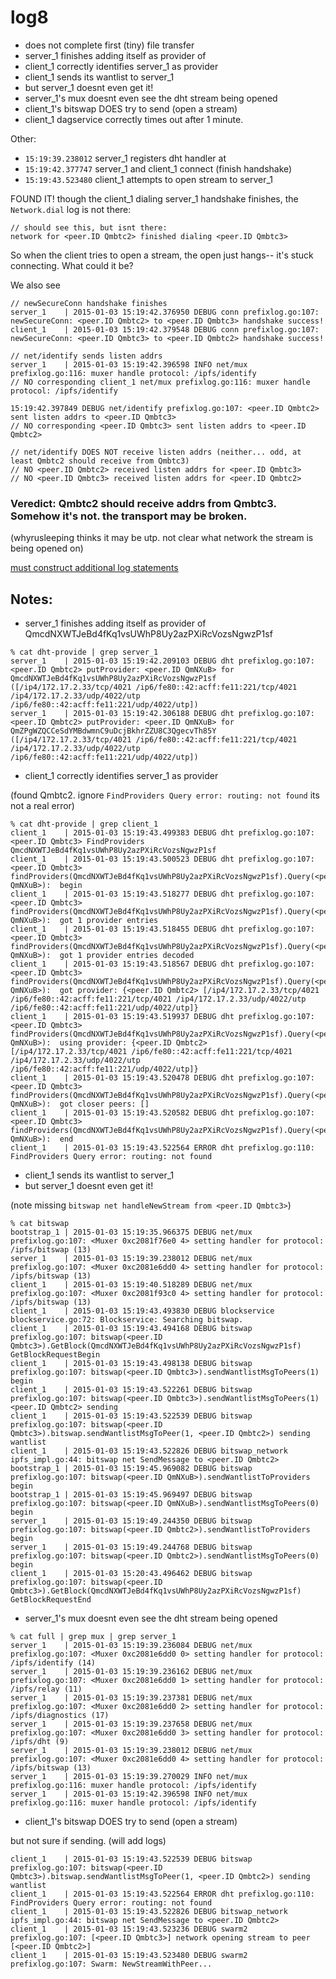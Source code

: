 # log8

- does not complete first (tiny) file transfer
- server_1 finishes adding itself as provider of
- client_1 correctly identifies server_1 as provider
- client_1 sends its wantlist to server_1
- but server_1 doesnt even get it!
- server_1's mux doesnt even see the dht stream being opened
- client_1's bitswap DOES try to send (open a stream)
- client_1 dagservice correctly times out after 1 minute.

Other:

- `15:19:39.238012` server_1 registers dht handler at
- `15:19:42.377747` server_1 and client_1 connect (finish handshake)
- `15:19:43.523480` client_1 attempts to open stream to server_1

FOUND IT! though the client_1 dialing server_1 handshake finishes, the `Network.dial` log is not there:


```
// should see this, but isnt there:
network for <peer.ID Qmbtc2> finished dialing <peer.ID Qmbtc3>
```

So when the client tries to open a stream, the open just hangs-- it's stuck connecting. What could it be?

We also see
```
// newSecureConn handshake finishes
server_1    | 2015-01-03 15:19:42.376950 DEBUG conn prefixlog.go:107: newSecureConn: <peer.ID Qmbtc2> to <peer.ID Qmbtc3> handshake success!
client_1    | 2015-01-03 15:19:42.379548 DEBUG conn prefixlog.go:107: newSecureConn: <peer.ID Qmbtc3> to <peer.ID Qmbtc2> handshake success!

// net/identify sends listen addrs
server_1    | 2015-01-03 15:19:42.396598 INFO net/mux prefixlog.go:116: muxer handle protocol: /ipfs/identify
// NO corresponding client_1 net/mux prefixlog.go:116: muxer handle protocol: /ipfs/identify

15:19:42.397849 DEBUG net/identify prefixlog.go:107: <peer.ID Qmbtc2> sent listen addrs to <peer.ID Qmbtc3>
// NO corresponding <peer.ID Qmbtc3> sent listen addrs to <peer.ID Qmbtc2>

// net/identify DOES NOT receive listen addrs (neither... odd, at least Qmbtc2 should receive from Qmbtc3)
// NO <peer.ID Qmbtc2> received listen addrs for <peer.ID Qmbtc3>
// NO <peer.ID Qmbtc3> received listen addrs for <peer.ID Qmbtc2>
```

### Veredict: Qmbtc2 should receive addrs from Qmbtc3. Somehow it's not. the transport may be broken.
(whyrusleeping thinks it may be utp. not clear what network the stream is being opened on)

[must construct additional log statements](https://www.youtube.com/watch?v=C5e6eG6bXAQ)


## Notes:

- server_1 finishes adding itself as provider of QmcdNXWTJeBd4fKq1vsUWhP8Uy2azPXiRcVozsNgwzP1sf

```
% cat dht-provide | grep server_1
server_1    | 2015-01-03 15:19:42.209103 DEBUG dht prefixlog.go:107: <peer.ID Qmbtc2> putProvider: <peer.ID QmNXuB> for QmcdNXWTJeBd4fKq1vsUWhP8Uy2azPXiRcVozsNgwzP1sf ([/ip4/172.17.2.33/tcp/4021 /ip6/fe80::42:acff:fe11:221/tcp/4021 /ip4/172.17.2.33/udp/4022/utp /ip6/fe80::42:acff:fe11:221/udp/4022/utp])
server_1    | 2015-01-03 15:19:42.306188 DEBUG dht prefixlog.go:107: <peer.ID Qmbtc2> putProvider: <peer.ID QmNXuB> for QmZPgWZQCCeSdYMBdwmnC9uDcjBkhrZZU8C3QgecvTh85Y ([/ip4/172.17.2.33/tcp/4021 /ip6/fe80::42:acff:fe11:221/tcp/4021 /ip4/172.17.2.33/udp/4022/utp /ip6/fe80::42:acff:fe11:221/udp/4022/utp])
```

- client_1 correctly identifies server_1 as provider

(found Qmbtc2. ignore `FindProviders Query error: routing: not found` its not a real error)

```
% cat dht-provide | grep client_1
client_1    | 2015-01-03 15:19:43.499383 DEBUG dht prefixlog.go:107: <peer.ID Qmbtc3> FindProviders QmcdNXWTJeBd4fKq1vsUWhP8Uy2azPXiRcVozsNgwzP1sf
client_1    | 2015-01-03 15:19:43.500523 DEBUG dht prefixlog.go:107: <peer.ID Qmbtc3> findProviders(QmcdNXWTJeBd4fKq1vsUWhP8Uy2azPXiRcVozsNgwzP1sf).Query(<peer.ID QmNXuB>):  begin
client_1    | 2015-01-03 15:19:43.518277 DEBUG dht prefixlog.go:107: <peer.ID Qmbtc3> findProviders(QmcdNXWTJeBd4fKq1vsUWhP8Uy2azPXiRcVozsNgwzP1sf).Query(<peer.ID QmNXuB>):  got 1 provider entries
client_1    | 2015-01-03 15:19:43.518455 DEBUG dht prefixlog.go:107: <peer.ID Qmbtc3> findProviders(QmcdNXWTJeBd4fKq1vsUWhP8Uy2azPXiRcVozsNgwzP1sf).Query(<peer.ID QmNXuB>):  got 1 provider entries decoded
client_1    | 2015-01-03 15:19:43.518567 DEBUG dht prefixlog.go:107: <peer.ID Qmbtc3> findProviders(QmcdNXWTJeBd4fKq1vsUWhP8Uy2azPXiRcVozsNgwzP1sf).Query(<peer.ID QmNXuB>):  got provider: {<peer.ID Qmbtc2> [/ip4/172.17.2.33/tcp/4021 /ip6/fe80::42:acff:fe11:221/tcp/4021 /ip4/172.17.2.33/udp/4022/utp /ip6/fe80::42:acff:fe11:221/udp/4022/utp]}
client_1    | 2015-01-03 15:19:43.519937 DEBUG dht prefixlog.go:107: <peer.ID Qmbtc3> findProviders(QmcdNXWTJeBd4fKq1vsUWhP8Uy2azPXiRcVozsNgwzP1sf).Query(<peer.ID QmNXuB>):  using provider: {<peer.ID Qmbtc2> [/ip4/172.17.2.33/tcp/4021 /ip6/fe80::42:acff:fe11:221/tcp/4021 /ip4/172.17.2.33/udp/4022/utp /ip6/fe80::42:acff:fe11:221/udp/4022/utp]}
client_1    | 2015-01-03 15:19:43.520478 DEBUG dht prefixlog.go:107: <peer.ID Qmbtc3> findProviders(QmcdNXWTJeBd4fKq1vsUWhP8Uy2azPXiRcVozsNgwzP1sf).Query(<peer.ID QmNXuB>):  got closer peers: []
client_1    | 2015-01-03 15:19:43.520582 DEBUG dht prefixlog.go:107: <peer.ID Qmbtc3> findProviders(QmcdNXWTJeBd4fKq1vsUWhP8Uy2azPXiRcVozsNgwzP1sf).Query(<peer.ID QmNXuB>):  end
client_1    | 2015-01-03 15:19:43.522564 ERROR dht prefixlog.go:110: FindProviders Query error: routing: not found
```

- client_1 sends its wantlist to server_1
- but server_1 doesnt even get it!

(note missing `bitswap net handleNewStream from <peer.ID Qmbtc3>`)

```
% cat bitswap
bootstrap_1 | 2015-01-03 15:19:35.966375 DEBUG net/mux prefixlog.go:107: <Muxer 0xc2081f76e0 4> setting handler for protocol: /ipfs/bitswap (13)
server_1    | 2015-01-03 15:19:39.238012 DEBUG net/mux prefixlog.go:107: <Muxer 0xc2081e6dd0 4> setting handler for protocol: /ipfs/bitswap (13)
client_1    | 2015-01-03 15:19:40.518289 DEBUG net/mux prefixlog.go:107: <Muxer 0xc2081f93c0 4> setting handler for protocol: /ipfs/bitswap (13)
client_1    | 2015-01-03 15:19:43.493830 DEBUG blockservice blockservice.go:72: Blockservice: Searching bitswap.
client_1    | 2015-01-03 15:19:43.494168 DEBUG bitswap prefixlog.go:107: bitswap(<peer.ID Qmbtc3>).GetBlock(QmcdNXWTJeBd4fKq1vsUWhP8Uy2azPXiRcVozsNgwzP1sf) GetBlockRequestBegin
client_1    | 2015-01-03 15:19:43.498138 DEBUG bitswap prefixlog.go:107: bitswap(<peer.ID Qmbtc3>).sendWantlistMsgToPeers(1) begin
client_1    | 2015-01-03 15:19:43.522261 DEBUG bitswap prefixlog.go:107: bitswap(<peer.ID Qmbtc3>).sendWantlistMsgToPeers(1) <peer.ID Qmbtc2> sending
client_1    | 2015-01-03 15:19:43.522539 DEBUG bitswap prefixlog.go:107: bitswap(<peer.ID Qmbtc3>).bitswap.sendWantlistMsgToPeer(1, <peer.ID Qmbtc2>) sending wantlist
client_1    | 2015-01-03 15:19:43.522826 DEBUG bitswap_network ipfs_impl.go:44: bitswap net SendMessage to <peer.ID Qmbtc2>
bootstrap_1 | 2015-01-03 15:19:45.969082 DEBUG bitswap prefixlog.go:107: bitswap(<peer.ID QmNXuB>).sendWantlistToProviders  begin
bootstrap_1 | 2015-01-03 15:19:45.969497 DEBUG bitswap prefixlog.go:107: bitswap(<peer.ID QmNXuB>).sendWantlistMsgToPeers(0) begin
server_1    | 2015-01-03 15:19:49.244350 DEBUG bitswap prefixlog.go:107: bitswap(<peer.ID Qmbtc2>).sendWantlistToProviders  begin
server_1    | 2015-01-03 15:19:49.244768 DEBUG bitswap prefixlog.go:107: bitswap(<peer.ID Qmbtc2>).sendWantlistMsgToPeers(0) begin
client_1    | 2015-01-03 15:20:43.496462 DEBUG bitswap prefixlog.go:107: bitswap(<peer.ID Qmbtc3>).GetBlock(QmcdNXWTJeBd4fKq1vsUWhP8Uy2azPXiRcVozsNgwzP1sf) GetBlockRequestEnd
```

- server_1's mux doesnt even see the dht stream being opened

```
% cat full | grep mux | grep server_1
server_1    | 2015-01-03 15:19:39.236084 DEBUG net/mux prefixlog.go:107: <Muxer 0xc2081e6dd0 0> setting handler for protocol: /ipfs/identify (14)
server_1    | 2015-01-03 15:19:39.236162 DEBUG net/mux prefixlog.go:107: <Muxer 0xc2081e6dd0 1> setting handler for protocol: /ipfs/relay (11)
server_1    | 2015-01-03 15:19:39.237381 DEBUG net/mux prefixlog.go:107: <Muxer 0xc2081e6dd0 2> setting handler for protocol: /ipfs/diagnostics (17)
server_1    | 2015-01-03 15:19:39.237658 DEBUG net/mux prefixlog.go:107: <Muxer 0xc2081e6dd0 3> setting handler for protocol: /ipfs/dht (9)
server_1    | 2015-01-03 15:19:39.238012 DEBUG net/mux prefixlog.go:107: <Muxer 0xc2081e6dd0 4> setting handler for protocol: /ipfs/bitswap (13)
server_1    | 2015-01-03 15:19:39.270029 INFO net/mux prefixlog.go:116: muxer handle protocol: /ipfs/identify
server_1    | 2015-01-03 15:19:42.396598 INFO net/mux prefixlog.go:116: muxer handle protocol: /ipfs/identify
```

- client_1's bitswap DOES try to send (open a stream)

but not sure if sending. (will add logs)

```
client_1    | 2015-01-03 15:19:43.522539 DEBUG bitswap prefixlog.go:107: bitswap(<peer.ID Qmbtc3>).bitswap.sendWantlistMsgToPeer(1, <peer.ID Qmbtc2>) sending wantlist
client_1    | 2015-01-03 15:19:43.522564 ERROR dht prefixlog.go:110: FindProviders Query error: routing: not found
client_1    | 2015-01-03 15:19:43.522826 DEBUG bitswap_network ipfs_impl.go:44: bitswap net SendMessage to <peer.ID Qmbtc2>
client_1    | 2015-01-03 15:19:43.523236 DEBUG swarm2 prefixlog.go:107: [<peer.ID Qmbtc3>] network opening stream to peer [<peer.ID Qmbtc2>]
client_1    | 2015-01-03 15:19:43.523480 DEBUG swarm2 prefixlog.go:107: Swarm: NewStreamWithPeer...
```
